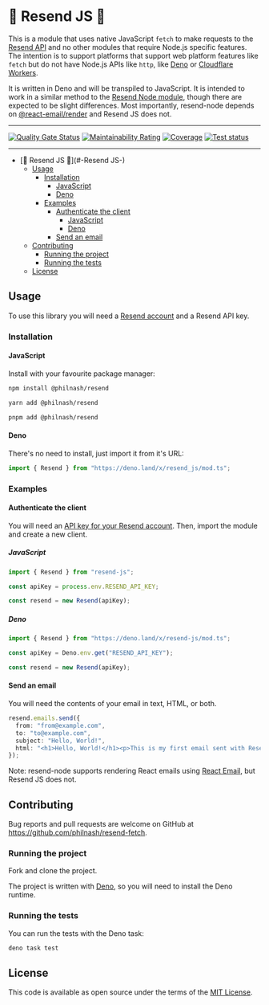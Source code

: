 # 📧 Resend JS 📧

This is a module that uses native JavaScript `fetch` to make requests to the [Resend API](https://resend.com/) and no other modules that require Node.js specific features. The intention is to support platforms that support web platform features like `fetch` but do not have Node.js APIs like `http`, like [Deno](https://deno.land/) or [Cloudflare Workers](https://workers.cloudflare.com/).

It is written in Deno and will be transpiled to JavaScript. It is intended to work in a similar method to the [Resend Node module](https://github.com/resendlabs/resend-node), though there are expected to be slight differences. Most importantly, resend-node depends on [@react-email/render](https://react.email/docs/utilities/render) and Resend JS does not.

---

[![Quality Gate Status](https://sonarcloud.io/api/project_badges/measure?project=philnash_resend-fetch&metric=alert_status)](https://sonarcloud.io/summary/new_code?id=philnash_resend-fetch) [![Maintainability Rating](https://sonarcloud.io/api/project_badges/measure?project=philnash_resend-fetch&metric=sqale_rating)](https://sonarcloud.io/summary/new_code?id=philnash_resend-fetch) [![Coverage](https://sonarcloud.io/api/project_badges/measure?project=philnash_resend-fetch&metric=coverage)](https://sonarcloud.io/summary/new_code?id=philnash_resend-fetch) [![Test status](https://github.com/philnash/resend-fetch/actions/workflows/test.yml/badge.svg)](https://github.com/philnash/resend-fetch/actions/workflows/test.yml)

---

* [📧 Resend JS 📧](#-Resend JS-)
  * [Usage](#usage)
    * [Installation](#installation)
      * [JavaScript](#javascript)
      * [Deno](#deno)
    * [Examples](#examples)
      * [Authenticate the client](#authenticate-the-client)
        * [JavaScript](#javascript-1)
        * [Deno](#deno-1)
      * [Send an email](#send-an-email)
  * [Contributing](#contributing)
    * [Running the project](#running-the-project)
    * [Running the tests](#running-the-tests)
  * [License](#license)

## Usage

To use this library you will need a [Resend account](https://resend.com/signup) and a Resend API key.

### Installation

#### JavaScript

Install with your favourite package manager:

```sh
npm install @philnash/resend

yarn add @philnash/resend

pnpm add @philnash/resend
```

#### Deno

There's no need to install, just import it from it's URL:

```typescript
import { Resend } from "https://deno.land/x/resend_js/mod.ts";
```

### Examples

#### Authenticate the client

You will need an [API key for your Resend account](https://resend.com/api-keys). Then, import the module and create a new client.

##### JavaScript

```typescript
import { Resend } from "resend-js";

const apiKey = process.env.RESEND_API_KEY;

const resend = new Resend(apiKey);
```

##### Deno

```typescript
import { Resend } from "https://deno.land/x/resend-js/mod.ts";

const apiKey = Deno.env.get("RESEND_API_KEY");

const resend = new Resend(apiKey);
```

#### Send an email

You will need the contents of your email in text, HTML, or both.

```typescript
resend.emails.send({
  from: "from@example.com",
  to: "to@example.com",
  subject: "Hello, World!",
  html: "<h1>Hello, World!</h1><p>This is my first email sent with Resend JS</p>",
});
```

Note: resend-node supports rendering React emails using [React Email](https://react.email/), but Resend JS does not.

## Contributing

Bug reports and pull requests are welcome on GitHub at https://github.com/philnash/resend-fetch.

### Running the project

Fork and clone the project.

The project is written with [Deno](https://deno.com/), so you will need to install the Deno runtime.

### Running the tests

You can run the tests with the Deno task:

```sh
deno task test
```

## License

This code is available as open source under the terms of the [MIT License](https://opensource.org/licenses/MIT).